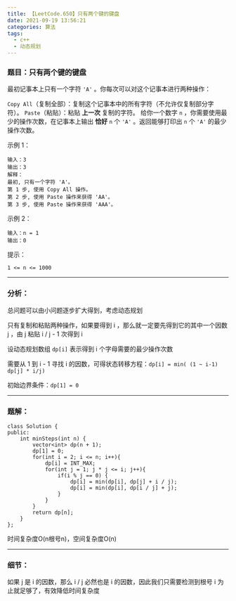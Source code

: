 ```yaml
---
title: 【LeetCode.650】只有两个键的键盘
date: 2021-09-19 13:56:21
categories:	算法
tags:
  - c++
  - 动态规划
---
```




### 	题目：只有两个键的键盘

最初记事本上只有一个字符 `'A'` 。你每次可以对这个记事本进行两种操作：

`Copy All`（复制全部）：复制这个记事本中的所有字符（不允许仅复制部分字符）。
`Paste`（粘贴）：粘贴 **上一次** 复制的字符。
给你一个数字 `n` ，你需要使用最少的操作次数，在记事本上输出 **恰好** `n` 个 `'A'` 。返回能够打印出 `n` 个 `'A'` 的最少操作次数。

 <!--more-->



示例 1：

```
输入：3
输出：3
解释：
最初, 只有一个字符 'A'。
第 1 步, 使用 Copy All 操作。
第 2 步, 使用 Paste 操作来获得 'AA'。
第 3 步, 使用 Paste 操作来获得 'AAA'。
```

示例 2：

```
输入：n = 1
输出：0
```


提示：

`1 <= n <= 1000`



---



### 分析：

总问题可以由小问题逐步扩大得到，考虑动态规划

只有复制和粘贴两种操作，如果要得到 i ，那么就一定要先得到它的其中一个因数 j ，由 j 粘贴 i / j - 1 次得到 i 

设动态规划数组 `dp[i]` 表示得到 i 个字母需要的最少操作次数

需要从 1 到 i - 1 寻找 i 的因数，可得状态转移方程：`dp[i] = min( (1 ~ i-1) dp[j] * i/j)`

初始边界条件：`dp[1] = 0`



---



### 题解：

```
class Solution {
public:
    int minSteps(int n) {
        vector<int> dp(n + 1);
        dp[1] = 0;
        for(int i = 2; i <= n; i++){
            dp[i] = INT_MAX;
            for(int j = 1; j * j <= i; j++){
                if(i % j == 0) {
                    dp[i] = min(dp[i], dp[j] + i / j);
                    dp[i] = min(dp[i], dp[i / j] + j);
                }
            }
        }
        return dp[n];
    }
};
```

时间复杂度O(n根号n)，空间复杂度O(n)



---



### 细节：

如果 j 是 i 的因数，那么 i / j 必然也是 i 的因数，因此我们只需要检测到根号 i 为止就足够了，有效降低时间复杂度
